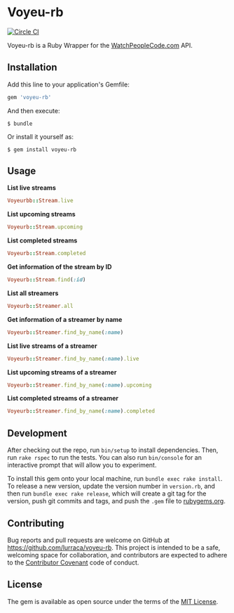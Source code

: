 # Voyeu-rb

[![Circle CI](https://circleci.com/gh/lurraca/voyeu-rb/tree/master.svg?style=shield)](https://circleci.com/gh/lurraca/voyeu-rb/tree/master)

Voyeu-rb is a Ruby Wrapper for the [WatchPeopleCode.com](http://watchpeople.code.com) API.

## Installation

Add this line to your application's Gemfile:

```ruby
gem 'voyeu-rb'
```

And then execute:

    $ bundle

Or install it yourself as:

    $ gem install voyeu-rb

## Usage

**List live streams**

```ruby
Voyeurbb::Stream.live
```

**List upcoming streams**

```ruby
Voyeurb::Stream.upcoming
```

**List completed streams**

 ```ruby
Voyeurb::Stream.completed
```

**Get information of the stream by ID**

```ruby
Voyeurb::Stream.find(:id)
```

**List all streamers**

```ruby
Voyeurb::Streamer.all
```

**Get information of a streamer by name**

```ruby
Voyeurb::Streamer.find_by_name(:name)
```

**List live streams of a streamer**

```ruby
Voyeurb::Streamer.find_by_name(:name).live
```

**List upcoming streams of a streamer**

```ruby
Voyeurb::Streamer.find_by_name(:name).upcoming
```

**List completed streams of a streamer**

```ruby
Voyeurb::Streamer.find_by_name(:name).completed
```

## Development

After checking out the repo, run `bin/setup` to install dependencies. Then, run `rake rspec` to run the tests. You can also run `bin/console` for an interactive prompt that will allow you to experiment.

To install this gem onto your local machine, run `bundle exec rake install`. To release a new version, update the version number in `version.rb`, and then run `bundle exec rake release`, which will create a git tag for the version, push git commits and tags, and push the `.gem` file to [rubygems.org](https://rubygems.org).

## Contributing

Bug reports and pull requests are welcome on GitHub at https://github.com/lurraca/voyeu-rb. This project is intended to be a safe, welcoming space for collaboration, and contributors are expected to adhere to the [Contributor Covenant](contributor-covenant.org) code of conduct.


## License

The gem is available as open source under the terms of the [MIT License](http://opensource.org/licenses/MIT).

